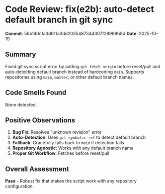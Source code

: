 # Code Review: fix(e2b): auto-detect default branch in git sync

**Commit**: 56bf40cfa3d611a3dd2035487344307f28988b8d
**Date**: 2025-10-19

## Summary
Fixed git sync script error by adding `git fetch origin` before reset/pull and auto-detecting default branch instead of hardcoding `main`. Supports repositories using `main`, `master`, or other default branch names.

## Code Smells Found

None detected.

## Positive Observations

1. **Bug Fix**: Resolves "unknown revision" error
2. **Auto-Detection**: Uses `git symbolic-ref` to detect default branch
3. **Fallback**: Gracefully falls back to `main` if detection fails
4. **Repository Agnostic**: Works with any default branch name
5. **Proper Git Workflow**: Fetches before reset/pull

## Overall Assessment
**Pass** - Robust fix that makes the script work with any repository configuration.
